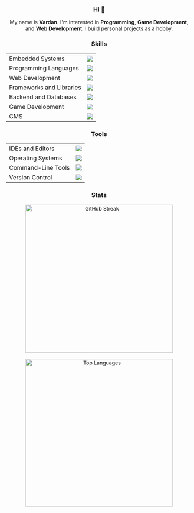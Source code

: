 <div align="center">
    <h3>Hi 👋</h3>
    <p>My name is <b>Vardan</b>. I'm interested in <b>Programming</b>, <b>Game Development</b>, and <b>Web Development</b>. I build personal projects as a hobby.</p>
    <h3>Skills</h3>
    <table>
        <tr>
            <td>Embedded Systems</td>
            <td><img src="https://skillicons.dev/icons?i=arduino,raspberrypi"/></td>
        </tr>
        <tr>
            <td>Programming Languages</td>
            <td><img src="https://skillicons.dev/icons?i=c,cpp,cs,py"/></td>
        </tr>
        <tr>
            <td>Web Development</td>
            <td><img src="https://skillicons.dev/icons?i=html,css,js,ts"/></td>
        </tr>
        <tr>
            <td>Frameworks and Libraries</td>
            <td><img src="https://skillicons.dev/icons?i=angular,react,electron"/></td>
        </tr>
        <tr>
            <td>Backend and Databases</td>
            <td><img src="https://skillicons.dev/icons?i=firebase,nodejs,php,mysql"/></td>
        </tr>
        <tr>
            <td>Game Development</td>
            <td><img src="https://skillicons.dev/icons?i=unity"/></td>
        </tr>
        <tr>
            <td>CMS</td>
            <td><img src="https://skillicons.dev/icons?i=wordpress"/></td>
        </tr>
    </table>
    <h3>Tools</h3>
    <table>
        <tr>
            <td>IDEs and Editors</td>
            <td><img src="https://skillicons.dev/icons?i=androidstudio,codepen,vscode,vim,neovim,visualstudio&perline=4"/></td>
        </tr>
        <tr>
            <td>Operating Systems</td>
            <td><img src="https://skillicons.dev/icons?i=windows,ubuntu&perline=2"/></td>
        </tr>
        <tr>
            <td>Command-Line Tools</td>
            <td><img src="https://skillicons.dev/icons?i=pwsh,bash&perline=2"/></td>
        </tr>
        <tr>
            <td>Version Control</td>
            <td><img src="https://skillicons.dev/icons?i=git&perline=1"/></td>
        </tr>
    </table>
    <h3>Stats</h3>
    <p>
        <a href="https://git.io/streak-stats"><img src="https://github-readme-streak-stats.herokuapp.com?user=Vardan2009&theme=dark&date_format=M%20j%5B%2C%20Y%5D" alt="GitHub Streak" width="400"/></a><br><br>
        <a href="https://github.com/anuraghazra/github-readme-stats"><img src="https://github-readme-stats.vercel.app/api/top-langs/?username=Vardan2009&theme=dark&langs_count=9" alt="Top Languages" width="400"/></a>
    </p>
</div>
